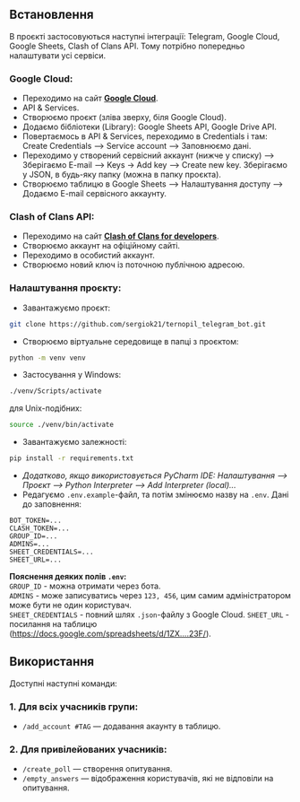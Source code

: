 ## Встановлення

В проєкті застосовуються наступні інтеграції: Telegram, Google Cloud, Google Sheets, Clash of Clans API. Тому потрібно попередньо налаштувати усі сервіси.

### Google Cloud:

- Переходимо на сайт <b>[Google Cloud](https://console.cloud.google.com/)</b>.
- API & Services. 
- Створюємо проєкт (зліва зверху, біля Google Cloud). 
- Додаємо бібліотеки (Library): Google Sheets API, Google Drive API. 
- Повертаємось в API & Services, переходимо в Credentials і там: Create Credentials --> Service account --> Заповнюємо дані. 
- Переходимо у створений сервісний аккаунт (нижче у списку) --> Зберігаємо E-mail --> Keys -> Add key --> Create new key. Зберігаємо у JSON, в будь-яку папку (можна в папку проєкта). 
- Створюємо таблицю в Google Sheets --> Налаштування доступу --> Додаємо E-mail сервісного аккаунту.

### Clash of Clans API:

- Переходимо на сайт <b>[Clash of Clans for developers](https://developer.clashofclans.com/)</b>.
- Створюємо аккаунт на офіційному сайті.
- Переходимо в особистий аккаунт.
- Створюємо новий ключ із поточною публічною адресою.

### Налаштування проєкту:

- Завантажуємо проєкт:
```bash
git clone https://github.com/sergiok21/ternopil_telegram_bot.git
```
- Створюємо віртуальне середовище в папці з проєктом:
```bash
python -m venv venv
```
- Застосування у Windows:
```bash
./venv/Scripts/activate
```
для Unix-подібних:
```bash
source ./venv/bin/activate
```
- Завантажуємо залежності:
```bash
pip install -r requirements.txt
```
- <i>Додатково, якщо використовується PyCharm IDE: Налаштування --> Проєкт --> Python Interpreter --> Add Interpreter (local)...</i>
- Редагуємо `.env.example`-файл, та потім змінюємо назву на `.env`. Дані до заповнення:
```
BOT_TOKEN=...
CLASH_TOKEN=...
GROUP_ID=...
ADMINS=...
SHEET_CREDENTIALS=...
SHEET_URL=...
```
**Пояснення деяких полів `.env`:**\
`GROUP_ID` - можна отримати через бота.\
`ADMINS` - може записуватись через `123, 456`, цим самим адміністратором може бути не один користувач.\
`SHEET_CREDENTIALS` - повний шлях `.json`-файлу з Google Cloud.
`SHEET_URL` - посилання на таблицю (https://docs.google.com/spreadsheets/d/1ZX....23F/).

## Використання

Доступні наступні команди:

### 1. Для всіх учасників групи:
- `/add_account #TAG` — додавання акаунту в таблицю.

### 2. Для привілейованих учасників:
- `/create_poll` — створення опитування.
- `/empty_answers` — відображення користувачів, які не відповіли на опитування.
